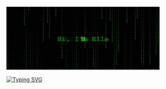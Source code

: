 ![Image Alt](https://github.com/TechyElle/TechyElle/blob/fae7cfe351428172bdc4c75437beedfccd9656c9/GREEN%20MATRIX.gif)

[![Typing SVG](https://readme-typing-svg.demolab.com/?lines=Computer+Engineering+Student;She/her;Iska+from+PUP)](https://git.io/typing-svg)
<!--
**TechyElle/TechyElle** is a ✨ _special_ ✨ repository because its `README.md` (this file) appears on your GitHub profile.

Here are some ideas to get you started:

- 🔭 I’m currently working on ...
- 🌱 I’m currently learning ...
- 👯 I’m looking to collaborate on ...
- 🤔 I’m looking for help with ...
- 💬 Ask me about ...
- 📫 How to reach me: ...
- 😄 Pronouns: ...
- ⚡ Fun fact: ...

-->
